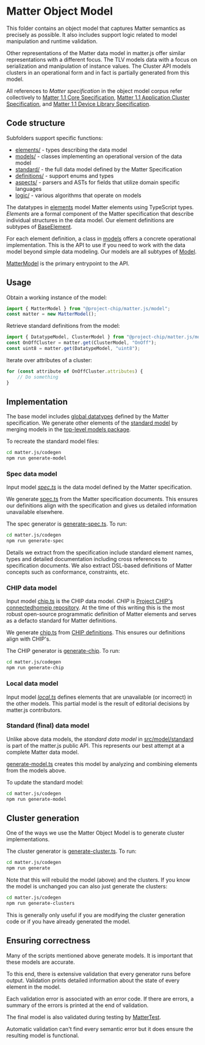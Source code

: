 # Matter Object Model

This folder contains an object model that captures Matter semantics as precisely as possible. It also includes support
logic related to model manipulation and runtime validation.

Other representations of the Matter data model in matter.js offer similar representations with a different focus. The
TLV models data with a focus on serialization and manipulation of instance values. The Cluster API models clusters in
an operational form and in fact is partially generated from this model.

All references to _Matter specification_ in the object model corpus refer collectively to [Matter 1.1 Core
Specification](https://csa-iot.org/developer-resource/specifications-download-request/), [Matter 1.1 Application Cluster
Specification](https://csa-iot.org/developer-resource/specifications-download-request/), and [Matter 1.1 Device Library
Specification](https://csa-iot.org/developer-resource/specifications-download-request/).

## Code structure

Subfolders support specific functions:

-   [elements/](elements) - types describing the data model
-   [models/](models) - classes implementing an operational version of the data model
-   [standard/](standard) - the full data model defined by the Matter Specification
-   [definitions/](definitions) - support enums and types
-   [aspects/](aspects) - parsers and ASTs for fields that utilize domain specific languages
-   [logic/](logic) - various algorithms that operate on models

The datatypes in [elements](elements) model Matter elements using TypeScript types. _Elements_ are a formal component
of the Matter specification that describe individual structures in the data model. Our element definitions are subtypes
of [BaseElement](elements/BaseElement.ts).

For each element definition, a class in [models](models) offers a concrete operational implementation. This is the API
to use if you need to work with the data model beyond simple data modeling. Our models are all subtypes of
[Model](models/Model.ts).

[MatterModel](models/MatterModel.ts) is the primary entrypoint to the API.

## Usage

Obtain a working instance of the model:

```ts
import { MatterModel } from "@project-chip/matter.js/model";
const matter = new MatterModel();
```

Retrieve standard definitions from the model:

```ts
import { DatatypeModel, ClusterModel } from "@project-chip/matter.js/model";
const OnOffCluster = matter.get(ClusterModel, "OnOff");
const uint8 = matter.get(DatatypeModel, "uint8");
```

Iterate over attributes of a cluster:

```ts
for (const attribute of OnOffCluster.attributes) {
    // Do something
}
```

## Implementation

The base model includes [global datatypes](elements/Globals.ts) defined by the Matter specification. We generate other
elements of the [standard model](standard/Matter.ts) by merging models in the [top-level models
package](../../../../models).

To recreate the standard model files:

```sh
cd matter.js/codegen
npm run generate-model
```

### Spec data model

Input model _[spec.ts](../../../../models/src/spec.ts)_ is the data model defined by the Matter specification.

We generate [spec.ts](../../../../models/src/spec.ts) from the Matter specification documents. This ensures our
definitions align with the specification and gives us detailed information unavailable elsewhere.

The spec generator is [generate-spec.ts](../../../../codegen/generate-spec.ts).
To run:

```sh
cd matter.js/codegen
npm run generate-spec
```

Details we extract from the specification include standard element names, types and detailed documentation including
cross references to specification documents. We also extract DSL-based definitions of Matter concepts such as
conformance, constraints, etc.

### CHIP data model

Input model [chip.ts](../../../../models/src/chip.ts) is the CHIP data model. _CHIP_ is [Project CHIP's connectedhomeip
repository](https://github.com/project-chip/connectedhomeip/). At the time of this writing this is the most robust
open-source programmatic definition of Matter elements and serves as a defacto standard for Matter definitions.

We generate [chip.ts](../../../../models/src/chip.ts) from [CHIP
definitions](https://github.com/project-chip/connectedhomeip/tree/master/src/app/zap-templates/zcl/data-model). This
ensures our definitions align with CHIP's.

The CHIP generator is [generate-chip](../../../../codegen/generate-chip.ts). To run:

```sh
cd matter.js/codegen
npm run generate-chip
```

### Local data model

Input model _[local.ts](../../../../models/src/local.ts)_ defines elements that are unavailable (or incorrect) in the
other models. This partial model is the result of editorial decisions by matter.js contributors.

### Standard (final) data model

Unlike above data models, the _standard data model_ in [src/model/standard](./standard) is part of the matter.js public
API. This represents our best attempt at a complete Matter data model.

[generate-model.ts](../../../../codegen/generate-model.ts) creates this model by analyzing and combining elements from
the models above.

To update the standard model:

```sh
cd matter.js/codegen
npm run generate-model
```

## Cluster generation

One of the ways we use the Matter Object Model is to generate cluster
implementations.

The cluster generator is [generate-cluster.ts](../../../../codegen/generate-clusters.ts).
To run:

```sh
cd matter.js/codegen
npm run generate
```

Note that this will rebuild the model (above) and the clusters. If you know the model is unchanged you can also just
generate the clusters:

```sh
cd matter.js/codegen
npm run generate-clusters
```

This is generally only useful if you are modifying the cluster generation code or if you have already generated the
model.

## Ensuring correctness

Many of the scripts mentioned above generate models. It is important that these models are accurate.

To this end, there is extensive validation that every generator runs before output. Validation prints detailed
information about the state of every element in the model.

Each validation error is associated with an error code. If there are errors, a summary of the errors is printed at the
end of validation.

The final model is also validated during testing by [MatterTest](../../test/model/standard/MatterTest.ts).

Automatic validation can't find every semantic error but it does ensure the resulting model is functional.
